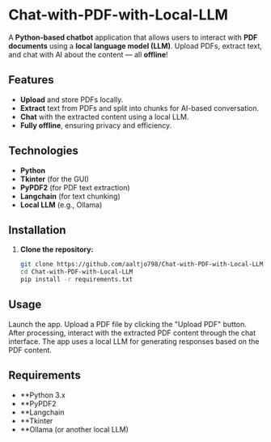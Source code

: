 # Chat-with-PDF-with-Local-LLM

A **Python-based chatbot** application that allows users to interact with **PDF documents** using a **local language model (LLM)**. Upload PDFs, extract text, and chat with AI about the content — all **offline**!

## Features

- **Upload** and store PDFs locally.
- **Extract** text from PDFs and split into chunks for AI-based conversation.
- **Chat** with the extracted content using a local LLM.
- **Fully offline**, ensuring privacy and efficiency.

## Technologies

- **Python**
- **Tkinter** (for the GUI)
- **PyPDF2** (for PDF text extraction)
- **Langchain** (for text chunking)
- **Local LLM** (e.g., Ollama)

## Installation

1. **Clone the repository:**

   ```bash
   git clone https://github.com/aaltjo798/Chat-with-PDF-with-Local-LLM.git
   cd Chat-with-PDF-with-Local-LLM
   pip install -r requirements.txt
   
## Usage
Launch the app.
Upload a PDF file by clicking the "Upload PDF" button.
After processing, interact with the extracted PDF content through the chat interface.
The app uses a local LLM for generating responses based on the PDF content.

## Requirements
- **Python 3.x
- **PyPDF2
- **Langchain
- **Tkinter
- **Ollama (or another local LLM)
